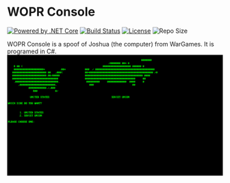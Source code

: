 # WOPR Console
[![Powered by .NET Core](https://img.shields.io/badge/Powered%20by-.NET%205.0-512BD4?style=flat-square&logo=visual-studio)](dotnet.microsoft.com)
[![Build Status](https://img.shields.io/appveyor/build/Gravy59/WOPR-Console?style=flat-square&logo=appveyor)](https://ci.appveyor.com/project/Gravy59/wopr-console)
[![License](https://img.shields.io/github/license/gravy59/wopr-console.svg?label=License&style=flat-square)](https://github.com/Gravy59/WOPR-Console/blob/master/LICENSE)
![Repo Size](https://img.shields.io/github/repo-size/Gravy59/WOPR-Console?style=flat-square)

WOPR Console is a spoof of Joshua (the computer) from WarGames. It is programed in C#.
![A demo of the console application](img/demo-1.png)
